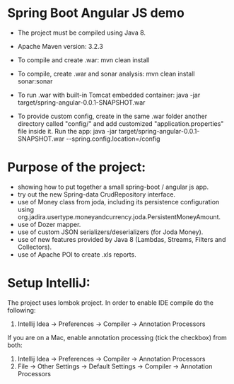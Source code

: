 Spring Boot Angular JS demo
============================
- The project must be compiled using Java 8.
- Apache Maven version: 3.2.3

- To compile and create .war: mvn clean install
- To compile, create .war and sonar analysis: mvn clean install sonar:sonar
- To run .war with built-in Tomcat embedded container: java -jar target/spring-angular-0.0.1-SNAPSHOT.war
- To provide custom config, create in the same .war folder another directory called "config/" and add customized "application.properties" file inside it. Run the app: java -jar target/spring-angular-0.0.1-SNAPSHOT.war --spring.config.location=/config

Purpose of the project:
===========================
- showing how to put together a small spring-boot / angular js app.
- try out the new Spring-data CrudRepository interface.
- use of Money class from joda, including its persistence configuration using org.jadira.usertype.moneyandcurrency.joda.PersistentMoneyAmount.
- use of Dozer mapper.
- use of custom JSON serializers/deserializers (for Joda Money).
- use of new features provided by Java 8 (Lambdas, Streams, Filters and Collectors).
- use of Apache POI to create .xls reports.

Setup IntelliJ:
===========================
The project uses lombok project. In order to enable IDE compile do the following:

1) Intellij Idea -> Preferences -> Compiler -> Annotation Processors

If you are on a Mac, enable annotation processing (tick the checkbox) from both:

1) Intellij Idea -> Preferences -> Compiler -> Annotation Processors
2) File -> Other Settings -> Default Settings -> Compiler -> Annotation Processors